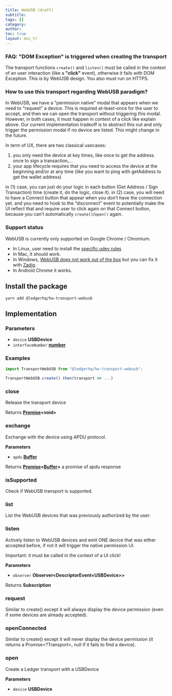 ```yaml
---
title: WebUSB (draft)
subtitle:
tags: []
category:
author:
toc: true
layout: doc_tr
---
```




### FAQ: "DOM Exception" is triggered when creating the transport

The transport functions `create()` and `listen()` must be called in the context of an user interaction (like a **"click"** event), otherwise it fails with DOM Exception. This is by WebUSB design. You also must run on HTTPS.

### How to use this transport regarding WebUSB paradigm?

In WebUSB, we have a "permission native" modal that appears when we need to "request" a device. This is required at-least-once for the user to accept, and then we can open the transport without triggering this modal. However, in both cases, it must happen in context of a click like explain above. Our current implementation tradeoff is to abstract this out and only trigger the permission modal if no device are listed. This might change in the future.

In term of UX, there are two classical usecases:

1.  you only need the device at key times, like once to get the address. once to sign a transaction,...
2.  your app lifecycle requires that you need to access the device at the beginning and/or at any time (like you want to ping with getAddress to get the wallet address)

in (1) case, you can just do your logic in each button (Get Address / Sign Transaction) time (create it, do the logic, close it).
in (2) case, you will need to have a Connect button that appear when you don’t have the connection yet. and you need to hook to the “disconnect” event to potentially make the UI reflect that and require user to click again on that Connect button, because you can’t automatically `create()`/`open()` again.

### Support status

WebUSB is currently only supported on Google Chrome / Chromium.

-   In Linux, user need to install the [specific udev rules](https://raw.githubusercontent.com/LedgerHQ/udev-rules/master/add_udev_rules.sh)
-   In Mac, it should work.
-   In Windows, [WebUSB does not work out of the box](https://github.com/WICG/webusb/issues/143) but you can fix it with [Zadig](https://zadig.akeo.ie/).
-   In Android Chrome it works.

## Install the package

`yarn add @ledgerhq/hw-transport-webusb`

## Implementation


### Parameters

-   `device` **USBDevice**
-   `interfaceNumber` **[number](https://developer.mozilla.org/docs/Web/JavaScript/Reference/Global_Objects/Number)**

### Examples

```js
import TransportWebUSB from "@ledgerhq/hw-transport-webusb";
...
TransportWebUSB.create().then(transport => ...)
```

### close

Release the transport device

Returns **[Promise](https://developer.mozilla.org/docs/Web/JavaScript/Reference/Global_Objects/Promise)&lt;void>**

### exchange

Exchange with the device using APDU protocol.

**Parameters**

-   `apdu` **[Buffer](https://nodejs.org/api/buffer.html)**

Returns **[Promise](https://developer.mozilla.org/docs/Web/JavaScript/Reference/Global_Objects/Promise)&lt;[Buffer](https://nodejs.org/api/buffer.html)>** a promise of apdu response

### isSupported

Check if WebUSB transport is supported.

### list

List the WebUSB devices that was previously authorized by the user.

### listen

Actively listen to WebUSB devices and emit ONE device
that was either accepted before, if not it will trigger the native permission UI.

Important: it must be called in the context of a UI click!

**Parameters**

-   `observer` **Observer&lt;DescriptorEvent&lt;USBDevice>>**

Returns **Subscription**

### request

Similar to create() except it will always display the device permission (even if some devices are already accepted).

### openConnected

Similar to create() except it will never display the device permission (it returns a Promise&lt;?Transport>, null if it fails to find a device).

### open

Create a Ledger transport with a USBDevice

**Parameters**

-   `device` **USBDevice**

